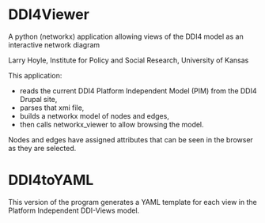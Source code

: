 # DDI4Viewer
A python (networkx)  application allowing views of the DDI4 model as an interactive network diagram

   Larry Hoyle, Institute for Policy and Social Research, University of Kansas

This application:
<ul>
  <li>reads the current DDI4 Platform Independent Model (PIM) from the DDI4 Drupal site,</li>
  <li>parses that xmi file, </li>
  <li>builds a networkx model of nodes and edges, </li>
  <li>then calls networkx_viewer to allow browsing the model.</li>
</ul>
Nodes and edges have assigned attributes that can be seen in the browser as they are selected.

# DDI4toYAML
This version of the program generates a YAML template for each view in the Platform Independent DDI-Views model.

